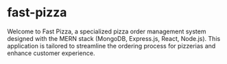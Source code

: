 # fast-pizza
Welcome to Fast Pizza, a specialized pizza order management system designed with the MERN stack (MongoDB, Express.js, React, Node.js). This application is tailored to streamline the ordering process for pizzerias and enhance customer experience.
